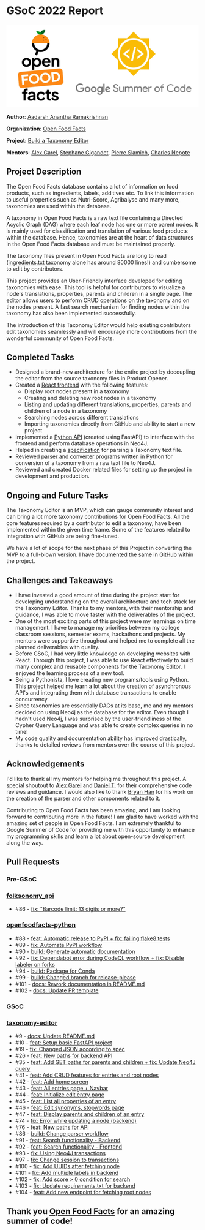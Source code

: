 # GSoC 2022 Report

<img src="assets/Logos.jpg" alt="Logos" width="600"/>

**Author**: [Aadarsh Anantha Ramakrishnan](https://github.com/aadarsh-ram)

**Organization**: [Open Food Facts](https://world.openfoodfacts.org/)

**Project**: [Build a Taxonomy Editor](https://github.com/openfoodfacts/taxonomy-editor)

**Mentors**: [Alex Garel](https://github.com/alexgarel), [Stephane Gigandet](https://github.com/stephanegigandet), [Pierre Slamich](https://github.com/teolemon), [Charles Nepote](https://github.com/charlesnepote)

## Project Description

The Open Food Facts database contains a lot of information on food products, such as ingredients, labels, additives etc. To link this information to useful properties such as Nutri-Score, Agribalyse and many more, taxonomies are used within the database.

A taxonomy in Open Food Facts is a raw text file containing a Directed Acyclic Graph (DAG) where each leaf node has one or more parent nodes. It is mainly used for classification and translation of various food products within the database. Hence, taxonomies are at the heart of data structures in the Open Food Facts database and must be maintained properly.

The taxonomy files present in Open Food Facts are long to read ([ingredients.txt](https://github.com/openfoodfacts/openfoodfacts-server/blob/main/taxonomies/ingredients.txt) taxonomy alone has around 80000 lines!) and cumbersome to edit by contributors.

This project provides an User-Friendly interface developed for editing taxonomies with ease. This tool is helpful for contributors to visualize a node's translations, properties, parents and children in a single page. The editor allows users to perform CRUD operations on the taxonomy and on the nodes present. A fast search mechanism for finding nodes within the taxonomy has also been implemented successfully.

The introduction of this Taxonomy Editor would help existing contributors edit taxonomies seamlessly and will encourage more contributions from the wonderful community of Open Food Facts.

## Completed Tasks

- Designed a brand-new architecture for the entire project by decoupling the editor from the source taxonomy files in Product Opener.
- Created a [React frontend](https://github.com/openfoodfacts/taxonomy-editor/tree/main/taxonomy-editor-frontend) with the following features:
    - Display root nodes present in a taxonomy
    - Creating and deleting new root nodes in a taxonomy
    - Listing and updating different translations, properties, parents and children of a node in a taxonomy
    - Searching nodes across different translations
    - Importing taxonomies directly from GitHub and ability to start a new project
- Implemented a [Python API](https://github.com/openfoodfacts/taxonomy-editor/tree/main/backend) (created using FastAPI) to interface with the frontend and perform database operations in Neo4J.
- Helped in creating a [specification](https://github.com/openfoodfacts/taxonomy-editor/blob/main/doc/references/taxonomy-parser.md) for parsing a Taxonomy text file.
- Reviewed [parser and converter programs](https://github.com/openfoodfacts/taxonomy-editor/tree/main/parser) written in Python for conversion of a taxonomy from a raw text file to Neo4J.
- Reviewed and created Docker related files for setting up the project in development and production.

## Ongoing and Future Tasks
The Taxonomy Editor is an MVP, which can gauge community interest and can bring a lot more taxonomy contributions for Open Food Facts. All the core features required by a contributor to edit a taxonomy, have been implemented within the given time frame. Some of the features related to integration with GitHub are being fine-tuned.
 
We have a lot of scope for the next phase of this Project in converting the MVP to a full-blown version. I have documented the same in [GitHub]((https://github.com/openfoodfacts/taxonomy-editor/issues)) within the project.

## Challenges and Takeaways
- I have invested a good amount of time during the project start for developing understanding on the overall architecture and tech stack for the Taxonomy Editor. Thanks to my mentors, with their mentorship and guidance, I was able to move faster with the deliverables of the project.
- One of the most exciting parts of this project were my learnings on time management. I have to manage my priorities between my college classroom sessions, semester exams, hackathons and projects. My mentors were supportive throughout and helped me to complete all the planned deliverables with quality.
- Before GSoC, I had very little knowledge on developing websites with React. Through this project, I was able to use React effectively to build many complex and reusable components for the Taxonomy Editor. I enjoyed the learning process of a new tool.
- Being a Pythonista, I love creating new programs/tools using Python. This project helped me learn a lot about the creation of asynchronous API's and integrating them with database transactions to enable concurrency.
- Since taxonomies are essentially DAGs at its base, me and my mentors decided on using Neo4j as the database for the editor. Even though I hadn't used Neo4j, I was surprised by the user-friendliness of the Cypher Query Language and was able to create complex queries in no time!
- My code quality and documentation ability has improved drastically, thanks to detailed reviews from mentors over the course of this project.

## Acknowledgements
I'd like to thank all my mentors for helping me throughout this project. A special shoutout to [Alex Garel](https://github.com/alexgarel) and [Daniel T](https://github.com/nobeeakon), for their comprehensive code reviews and guidance. I would also like to thank [Bryan Han](https://github.com/BryanH01) for his work on the creation of the parser and other components related to it.

Contributing to Open Food Facts has been amazing, and I am looking forward to contributing more in the future! I am glad to have worked with the amazing set of people in Open Food Facts. I am extremely thankful to Google Summer of Code for providing me with this opportunity to enhance my programming skills and learn a lot about open-source development along the way.

## Pull Requests

### **Pre-GSoC**
### [folksonomy_api](https://github.com/openfoodfacts/folksonomy_api)
- #86 - [fix: "Barcode limit: 13 digits or more?"](https://github.com/openfoodfacts/folksonomy_api/pull/86)

### [openfoodfacts-python](https://github.com/openfoodfacts/openfoodfacts-python)
- #88 - [feat: Automatic release to PyPI + fix: failing flake8 tests](https://github.com/openfoodfacts/openfoodfacts-python/pull/88)
- #89 - [fix: Automate PyPI workflow](https://github.com/openfoodfacts/openfoodfacts-python/pull/89)
- #90 - [build: Generate automatic documentation](https://github.com/openfoodfacts/openfoodfacts-python/pull/90)
- #92 - [fix: Dependabot error during CodeQL workflow + fix: Disable labeler on forks](https://github.com/openfoodfacts/openfoodfacts-python/pull/92)
- #94 - [build: Package for Conda](https://github.com/openfoodfacts/openfoodfacts-python/pull/94)
- #99 - [build: Changed branch for release-please](https://github.com/openfoodfacts/openfoodfacts-python/pull/99)
- #101 - [docs: Rework documentation in README.md](https://github.com/openfoodfacts/openfoodfacts-python/pull/101)
- #102 - [docs: Update PR template](https://github.com/openfoodfacts/openfoodfacts-python/pull/102)

### **GSoC**
### [taxonomy-editor](https://github.com/openfoodfacts/taxonomy-editor)
- #9 - [docs: Update README.md](https://github.com/openfoodfacts/taxonomy-editor/pull/9)
- #10 - [feat: Setup basic FastAPI project](https://github.com/openfoodfacts/taxonomy-editor/pull/10)
- #19 - [fix: Changed JSON according to spec](https://github.com/openfoodfacts/taxonomy-editor/pull/19)
- #26 - [feat: New paths for backend API](https://github.com/openfoodfacts/taxonomy-editor/pull/26)
- #35 - [feat: Add GET paths for parents and children + fix: Update Neo4J query](https://github.com/openfoodfacts/taxonomy-editor/pull/35)
- #41 - [feat: Add CRUD features for entries and root nodes](https://github.com/openfoodfacts/taxonomy-editor/pull/41) 
- #42 - [feat: Add home screen](https://github.com/openfoodfacts/taxonomy-editor/pull/42)
- #43 - [feat: All entries page + Navbar](https://github.com/openfoodfacts/taxonomy-editor/pull/43)
- #44 - [feat: Initialize edit entry page](https://github.com/openfoodfacts/taxonomy-editor/pull/44) 
- #45 - [feat: List all properties of an entry](https://github.com/openfoodfacts/taxonomy-editor/pull/45)
- #46 - [feat: Edit synonyms, stopwords page](https://github.com/openfoodfacts/taxonomy-editor/pull/46)
- #47 - [feat: Display parents and children of an entry](https://github.com/openfoodfacts/taxonomy-editor/pull/47)
- #74 - [fix: Error while updating a node (backend)](https://github.com/openfoodfacts/taxonomy-editor/pull/74)
- #76 - [feat: New paths for API](https://github.com/openfoodfacts/taxonomy-editor/pull/76)
- #86 - [build: Change parser workflow](https://github.com/openfoodfacts/taxonomy-editor/pull/86)
- #91 - [feat: Search functionality - Backend](https://github.com/openfoodfacts/taxonomy-editor/pull/91)
- #92 - [feat: Search functionality - Frontend](https://github.com/openfoodfacts/taxonomy-editor/pull/92) 
- #93 - [fix: Using Neo4J transactions](https://github.com/openfoodfacts/taxonomy-editor/pull/93)
- #97 - [fix: Change session to transactions](https://github.com/openfoodfacts/taxonomy-editor/pull/97)
- #100 - [fix: Add UUIDs after fetching node](https://github.com/openfoodfacts/taxonomy-editor/pull/100)
- #101 - [fix: Add multiple labels in backend](https://github.com/openfoodfacts/taxonomy-editor/pull/101) 
- #102 - [fix: Add score > 0 condition for search](https://github.com/openfoodfacts/taxonomy-editor/pull/102)
- #103 - [fix: Update requirements.txt for backend](https://github.com/openfoodfacts/taxonomy-editor/pull/103)
- #104 - [feat: Add new endpoint for fetching root nodes](https://github.com/openfoodfacts/taxonomy-editor/pull/104)

## Thank you [Open Food Facts](https://world.openfoodfacts.org/) for an amazing summer of code!
